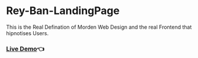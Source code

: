 # Rey-Ban-LandingPage
This is the Real Defination of Morden Web Design and the real Frontend that hipnotises Users.

### [Live Demo](https://abhay-on-git.github.io//Rey-Ban-LandingPage/Rey-Ban-LandingPage)👈
